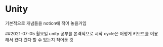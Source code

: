 # Unity
기본적으로 개념들을 notion에 적어 놓을거임 

##2021-07-05 월요일
unity 공부를 본격적으로 시작 cycle은 어떻게 키보드를 이용해서 왔다 갔다 할 수 있는지 적어둔 것

